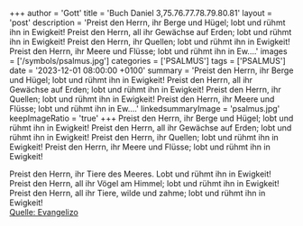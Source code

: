 +++
author = 'Gott'
title = 'Buch Daniel 3,75.76.77.78.79.80.81'
layout = 'post'
description = 'Preist den Herrn, ihr Berge und Hügel; lobt und rühmt ihn in Ewigkeit! Preist den Herrn, all ihr Gewächse auf Erden; lobt und rühmt ihn in Ewigkeit! Preist den Herrn, ihr Quellen; lobt und rühmt ihn in Ewigkeit! Preist den Herrn, ihr Meere und Flüsse; lobt und rühmt ihn in Ew....'
images = ['/symbols/psalmus.jpg']
categories = ['PSALMUS']
tags = ['PSALMUS']
date = '2023-12-01 08:00:00 +0100'
summary = 'Preist den Herrn, ihr Berge und Hügel; lobt und rühmt ihn in Ewigkeit! Preist den Herrn, all ihr Gewächse auf Erden; lobt und rühmt ihn in Ewigkeit! Preist den Herrn, ihr Quellen; lobt und rühmt ihn in Ewigkeit! Preist den Herrn, ihr Meere und Flüsse; lobt und rühmt ihn in Ew....'
linkedsummaryImage = 'psalmus.jpg'
keepImageRatio = 'true'
+++
Preist den Herrn, ihr Berge und Hügel;
lobt und rühmt ihn in Ewigkeit!
Preist den Herrn, all ihr Gewächse auf Erden;
lobt und rühmt ihn in Ewigkeit!
Preist den Herrn, ihr Quellen;
lobt und rühmt ihn in Ewigkeit!
Preist den Herrn, ihr Meere und Flüsse;
lobt und rühmt ihn in Ewigkeit!

Preist den Herrn, ihr Tiere des Meeres.<!--more-->
Lobt und rühmt ihn in Ewigkeit!
Preist den Herrn, all ihr Vögel am Himmel;
lobt und rühmt ihn in Ewigkeit!
Preist den Herrn, all ihr Tiere, wilde und zahme;
lobt und rühmt ihn in Ewigkeit!<br> [Quelle: Evangelizo](https://evangeliumtagfuertag.org/DE/gospel)